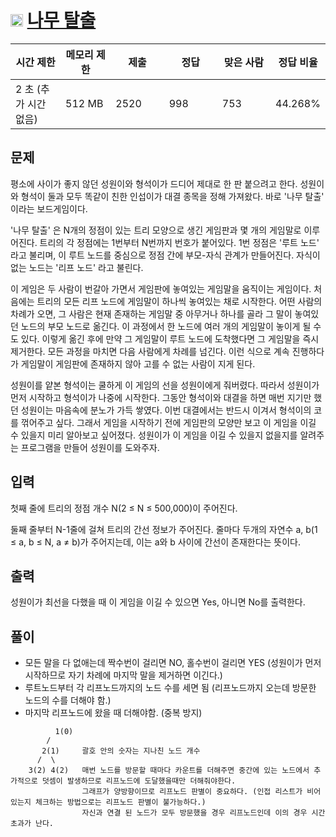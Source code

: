 # <img src="https://d2gd6pc034wcta.cloudfront.net/tier/10.svg" class="solvedac-tier" width=20> [나무 탈출](https://www.acmicpc.net/problem/15900)

<div class="col-md-12">
			<div class="table-responsive">
				<table class="table" id="problem-info">
				<thead>
				<tr>
									<th style="width:16%;">시간 제한</th>
					<th style="width:16%;">메모리 제한</th>
					<th style="width:17%;">제출</th>
					<th style="width:17%;">정답</th>
					<th style="width:17%;">맞은 사람</th>
					<th style="width:17%;">정답 비율</th>
								</tr>
				</thead>
				<tbody>
				<tr>
				<td>2 초 (추가 시간 없음) </td>
				<td>512 MB</td>
									<td>2520</td>
					<td>998</td>
					<td>753</td>
					<td>44.268%</td>
								</tr>
				</tbody>
				</table>
			</div>
</div>

## 문제
평소에 사이가 좋지 않던 성원이와 형석이가 드디어 제대로 한 판 붙으려고 한다. 성원이와 형석이 둘과 모두 똑같이 친한 인섭이가 대결 종목을 정해 가져왔다. 바로 '나무 탈출' 이라는 보드게임이다.

'나무 탈출' 은 N개의 정점이 있는 트리 모양으로 생긴 게임판과 몇 개의 게임말로 이루어진다. 트리의 각 정점에는 1번부터 N번까지 번호가 붙어있다. 1번 정점은 '루트 노드' 라고 불리며, 이 루트 노드를 중심으로 정점 간에 부모-자식 관계가 만들어진다. 자식이 없는 노드는 '리프 노드' 라고 불린다.

이 게임은 두 사람이 번갈아 가면서 게임판에 놓여있는 게임말을 움직이는 게임이다. 처음에는 트리의 모든 리프 노드에 게임말이 하나씩 놓여있는 채로 시작한다. 어떤 사람의 차례가 오면, 그 사람은 현재 존재하는 게임말 중 아무거나 하나를 골라 그 말이 놓여있던 노드의 부모 노드로 옮긴다. 이 과정에서 한 노드에 여러 개의 게임말이 놓이게 될 수도 있다. 이렇게 옮긴 후에 만약 그 게임말이 루트 노드에 도착했다면 그 게임말을 즉시 제거한다. 모든 과정을 마치면 다음 사람에게 차례를 넘긴다. 이런 식으로 계속 진행하다가 게임말이 게임판에 존재하지 않아 고를 수 없는 사람이 지게 된다.

성원이를 얕본 형석이는 쿨하게 이 게임의 선을 성원이에게 줘버렸다. 따라서 성원이가 먼저 시작하고 형석이가 나중에 시작한다. 그동안 형석이와 대결을 하면 매번 지기만 했던 성원이는 마음속에 분노가 가득 쌓였다. 이번 대결에서는 반드시 이겨서 형석이의 코를 꺾어주고 싶다. 그래서 게임을 시작하기 전에 게임판의 모양만 보고 이 게임을 이길 수 있을지 미리 알아보고 싶어졌다. 성원이가 이 게임을 이길 수 있을지 없을지를 알려주는 프로그램을 만들어 성원이를 도와주자.
 

## 입력
첫째 줄에 트리의 정점 개수 N(2 ≤ N ≤ 500,000)이 주어진다.

둘째 줄부터 N-1줄에 걸쳐 트리의 간선 정보가 주어진다. 줄마다 두개의 자연수 a, b(1 ≤ a, b ≤ N, a ≠ b)가 주어지는데, 이는 a와 b 사이에 간선이 존재한다는 뜻이다.

## 출력
성원이가 최선을 다했을 때 이 게임을 이길 수 있으면 Yes, 아니면 No를 출력한다.

## 풀이
 - 모든 말을 다 없애는데 짝수번이 걸리면 NO, 홀수번이 걸리면 YES (성원이가 먼저 시작하므로 자기 차례에 마지막 말을 제거하면 이긴다.)
 - 루트노드부터 각 리프노드까지의 노드 수를 세면 됨 (리프노드까지 오는데 방문한 노드의 수를 더해야 함.)
 - 마지막 리프노드에 왔을 때 더해야함. (중복 방지)
 ```
           1(0) 
         /
        2(1)     괄호 안의 숫자는 지나친 노드 개수
       /  \
     3(2) 4(2)   매번 노드를 방문할 때마다 카운트를 더해주면 중간에 있는 노드에서 추가적으로 덧셈이 발생하므로 리프노드에 도달했을때만 더해줘야한다.
                 그래프가 양방향이므로 리프노드 판별이 중요하다. (인접 리스트가 비어있는지 체크하는 방법으로는 리프노드 판별이 불가능하다.)
                 자신과 연결 된 노드가 모두 방문했을 경우 리프노드인데 이의 경우 시간 초과가 난다.
 ```
